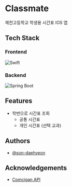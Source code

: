 # Classmate

제천고등학교 학생용 시간표 IOS 앱


## Tech Stack

### Frontend

![Swift](https://img.shields.io/badge/Swift-F05138.svg?style=for-the-badge&logo=swift&logoColor=white)

### Backend

![Spring Boot](https://img.shields.io/badge/Spring%20Boot-6DB33F.svg?style=for-the-badge&logo=springboot&logoColor=white)

## Features

- 학번으로 시간표 조회
  - 공통 시간표
  - 개인 시간표 (선택 교과)


## Authors

- [@son-daehyeon](https://www.github.com/son-daehyeon)


## Acknowledgements

- [Comcigan API](https://github.com/son-daehyeon/Comcigan-API)
